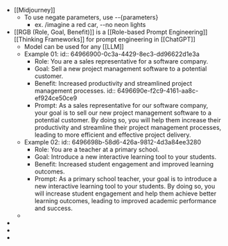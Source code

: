 - [[Midjourney]]
	- To use negate parameters, use --{parameters}
		- ex. /imagine a red car, --no neon lights
- [[RGB (Role, Goal, Benefit)]] is a [[Role-based Prompt Engineering]] [[Thinking Frameworks]] for prompt engineering in [[ChatGPT]]
	- Model can be used for any [[LLM]]
	- Example 01:
	  id:: 64966900-0c3a-4429-8ec3-dd96622d1e3a
		- Role: You are a sales representative for a software company.
		- Goal: Sell a new project management software to a potential customer.
		- Benefit: Increased productivity and streamlined project management processes.
		  id:: 6496690e-f2c9-4161-aa8c-ef924ce50ce9
		- Prompt: As a sales representative for our software company, your goal is to sell our new project management software to a potential customer. By doing so, you will help them increase their productivity and streamline their project management processes, leading to more efficient and effective project delivery.
	- Example 02:
	  id:: 6496698b-58d6-426a-9812-4d3a84ee3280
		- Role: You are a teacher at a primary school.
		- Goal: Introduce a new interactive learning tool to your students.
		- Benefit: Increased student engagement and improved learning outcomes.
		- Prompt: As a primary school teacher, your goal is to introduce a new interactive learning tool to your students. By doing so, you will increase student engagement and help them achieve better learning outcomes, leading to improved academic performance and success.
	-
-
-
-